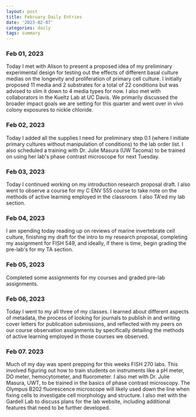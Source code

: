 ```yaml
---
layout: post
title: February Daily Entries
date: '2023-02-07'
categories: daily
tags: summary
---
```


### Feb 01, 2023
Today I met with Alison to present a proposed idea of my preliminary experimental design for testing out the effects of different basal culture medias on the longevity and proliferation of primary cell culture. I initially proposed 11 media and 2 substrates for a total of 22 conditions but was advised to slim it down to 4 media types for now. I also met with collaborators in the Kueltz Lab at UC Davis. We primarily discussed the broader impact goals we are setting for this quarter and went over in vivo colony exposures to nickle chloride.

### Feb 02, 2023
Today I added all the supplies I need for preliminary step 0.1 (where I initiate primary cultures without manipulation of conditions) to the lab order list. I also scheduled a training with Dr. Julie Masura (UW Tacoma) to be trained on using her lab's phase contrast microscope for next Tuesday.

### Feb 03, 2023
Today I continued working on my introduction research proposal draft. I also went to observe a course for my C ENV 555 course to take note on the methods of active learning employed in the classroom. I also TA'ed my lab section.

### Feb 04, 2023
I am spending today reading up on reviews of marine invertebrate cell culture, finishing my draft for the intro to my research proposal, completing my assignment for FISH 549, and ideally, if there is time, begin grading the pre-lab's for my TA section.

### Feb 05, 2023
Completed some assignments for my courses and graded pre-lab assignments.

### Feb 06, 2023
Today I went to my all three of my classes. I learned about different aspects of metadata, the process of looking for journals to publish in and writing cover letters for publication submissions, and reflected with my peers on our course observation assignments by specifically detailing the methods of active learning employed in those courses we observed. 

### Feb 07. 2023
Much of my day was spent prepping for this weeks FISH 270 labs. This involved figuring out how to train students on instruments like a pH meter, DO meter, hemocytometer, and fluorometer. I also met with Dr. Julie Masura, UWT, to be trained in the basics of phase contrast microscopy. The Olympus B202 fluorescence microscope will likely used down the line when fixing cells to investigate cell morphology and structure. I also met with the Gardell Lab to discuss plans for the lab website, including additional features that need to be further developed.